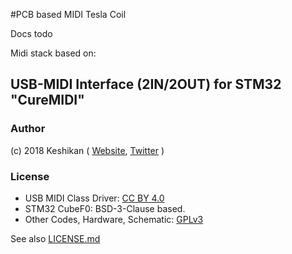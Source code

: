 #PCB based MIDI Tesla Coil

Docs todo

Midi stack based on:

## USB-MIDI Interface (2IN/2OUT) for STM32 "CureMIDI"

### Author

(c) 2018 Keshikan ( [Website](http://www.keshikan.net/),  [Twitter](https://twitter.com/keshinomi_88pro) )

### License

* USB MIDI Class Driver: [CC BY 4.0](https://creativecommons.org/licenses/by/4.0/)
* STM32 CubeF0: BSD-3-Clause based.
* Other Codes, Hardware, Schematic: [GPLv3](https://www.gnu.org/licenses/gpl-3.0.html)

See also [LICENSE.md](./LICENSE.md)
